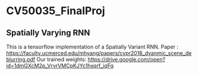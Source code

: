 # CV50035_FinalProj


## Spatially Varying RNN
This is a tensorflow implementation of a Spatially Variant RNN.
Paper : https://faculty.ucmerced.edu/mhyang/papers/cvpr2018_dyanmic_scene_deblurring.pdf
Our trained weights: https://drive.google.com/open?id=1dmGXcM2p_VrvrVMCpKJYc1hxqrf_iqFq
